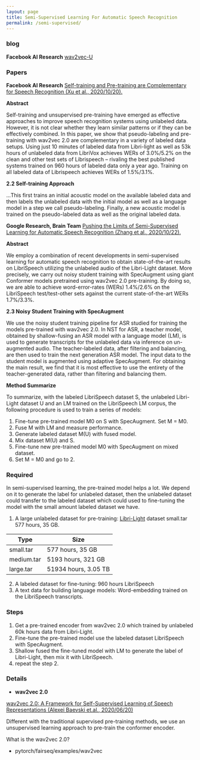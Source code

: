 ```yaml
---
layout: page
title: Semi-Supervised Learning For Automatic Speech Recognition
permalink: /semi-supervised/
---
```


### blog
**Facebook AI Research** [wav2vec-U](
https://ai.facebook.com/blog/wav2vec-unsupervised-speech-recognition-without-supervision)

### Papers
**Facebook AI Research**
[Self-training and Pre-training are Complementary for Speech Recognition (Xu et al., 2020/10/20).](https://arxiv.org/pdf/2010.11430.pdf)

**Abstract**

Self-training and unsupervised pre-training have emerged as effective approaches
to improve speech recognition systems using unlabeled data. However, it is not
clear whether they learn similar patterns or if they can be effectively combined.
In this paper, we show that pseudo-labeling and pre-training with wav2vec 2.0
are complementary in a variety of labeled data setups. Using just 10 minutes of
labeled data from Libri-light as well as 53k hours of unlabeled data from LibriVox
achieves WERs of 3.0%/5.2% on the clean and other test sets of Librispeech –
rivaling the best published systems trained on 960 hours of labeled data only a year
ago. Training on all labeled data of Librispeech achieves WERs of 1.5%/3.1%.

**2.2 Self-training Approach**


...This first trains an initial acoustic model on the available labeled data and then labels the unlabeled data with the initial model as well as a language model in a step we call pseudo-labeling. Finally, a new acoustic model is trained on the pseudo-labeled data as well as the original labeled data.

**Google Research, Brain Team**
[Pushing the Limits of Semi-Supervised Learning for Automatic Speech Recognition (Zhang et al., 2020/10/22).](https://arxiv.org/pdf/2010.10504.pdf)

**Abstract**

We employ a combination of recent developments in semi-supervised learning
for automatic speech recognition to obtain state-of-the-art results on LibriSpeech
utilizing the unlabeled audio of the Libri-Light dataset. More precisely, we carry
out noisy student training with SpecAugment using giant Conformer models pretrained using wav2vec 2.0 pre-training. By doing so, we are able to achieve
word-error-rates (WERs) 1.4%/2.6% on the LibriSpeech test/test-other sets against
the current state-of-the-art WERs 1.7%/3.3%.

**2.3 Noisy Student Training with SpecAugment**

We use the noisy student training pipeline for ASR studied for training the models pre-trained with wav2vec 2.0. In NST for ASR, a teacher model, obtained by shallow-fusing an ASR model with a language model (LM), is used to generate transcripts for the unlabeled data via inference on un-augmented audio. The teacher-labeled data, after filtering and balancing, are then used to train the next generation ASR model. The input data to the student model is augmented using adaptive SpecAugment. For obtaining the main result, we find that it is most effective to use the entirety of the teacher-generated data, rather than filtering and balancing them.

**Method Summarize**

To summarize, with the labeled LibriSpeech dataset S, the unlabeled Libri-Light dataset U and an
LM trained on the LibriSpeech LM corpus, the following procedure is used to train a series of models:
1. Fine-tune pre-trained model M0 on S with SpecAugment. Set M = M0.
2. Fuse M with LM and measure performance.
3. Generate labeled dataset M(U) with fused model.
4. Mix dataset M(U) and S.
5. Fine-tune new pre-trained model M0 with SpecAugment on mixed dataset.
6. Set M = M0
and go to 2.

### Required
In semi-supervised learning, the pre-trained model helps a lot. We depend on it to generate the label for unlabeled dataset, then the unlabeled dataset could transfer to the labeled dataset which could used to fine-tuning the model with the small amount labeled dataset we have. 
1. A large unlabeled dataset for pre-training:
[Libri-Light](https://github.com/facebookresearch/libri-light/blob/master/data_preparation/README.md) dataset small.tar 577 hours, 35 GB.

| Type     | Size |
| ----------- | ----------- |
| small.tar    | 577 hours, 35 GB      |
| medium.tar   | 5193 hours, 321 GB        |
| large.tar    | 51934 hours, 3.05 TB       |

2. A labeled dataset for fine-tuning: 960 hours LibriSpeech
3. A text data for building language models: Word-embedding trained on the LibriSpeech transcripts.

### Steps
1. Get a pre-trained encoder from wav2vec 2.0 which trained by unlabeled 60k hours data from Libri-Light. 
2. Fine-tune the pre-trained model use the labeled dataset LibriSpeech with SpecAugment.
3. Shallow fused the fine-tuned model with LM to generate the label of Libri-Light, then mix it with LibriSpeech.
4. repeat the step 2.

### Details
- **wav2vec 2.0**

[wav2vec 2.0: A Framework for Self-Supervised Learning of Speech Representations (Alexei Baevski et.al., 2020/06/20)](
https://arxiv.org/pdf/2006.11477.pdf)

Different with the traditional supervised pre-training methods, we use an unsupervised learning approach to pre-train the conformer encoder.

What is the wav2vec 2.0? 
- pytorch/fairseq/examples/wav2vec
